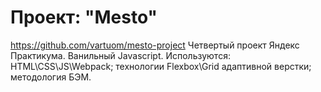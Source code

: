 # Проект: "Mesto" #
https://github.com/vartuom/mesto-project
Четвертый проект Яндекс Практикума. Ванильный Javascript.
Используются: HTML\CSS\JS\Webpack; технологии Flexbox\Grid адаптивной верстки; методология БЭМ.
